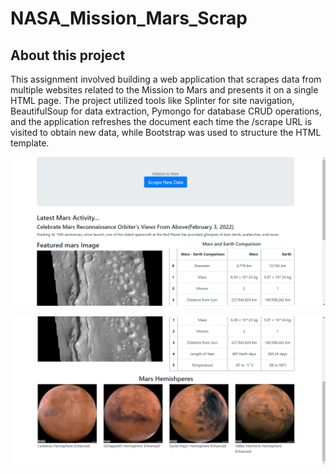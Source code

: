 # NASA_Mission_Mars_Scrap

## About this project

This assignment involved building a web application that scrapes data from multiple websites related to the Mission to Mars and presents it on a single HTML page. The project utilized tools like Splinter for site navigation, BeautifulSoup for data extraction, Pymongo for database CRUD operations, and the application refreshes the document each time the /scrape URL is visited to obtain new data, while Bootstrap was used to structure the HTML template.


![HTML Outcome](https://github.com/samuelroiz/NASA_Mission_Mars_Scrap/blob/main/images/html_outcome_part1.png)

![HTML Outcome](https://github.com/samuelroiz/NASA_Mission_Mars_Scrap/blob/main/images/html__outcome_part2.png)

